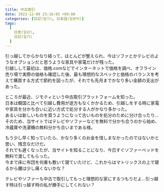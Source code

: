 ```yaml
---
title: 中古取引
date: 2023-12-09 23:16:03 +09:00
categories: [日記(일기), 日本語(일본어)]
tags:
  [
    日常(일상),
    日記(일기)
  ]
---
```

引っ越してからかなり経って、ほとんどが整えられ、今はソファとかテレビのようなオプションだと思うような家具や家電だけが残った。<br>
引越しして最初は、価格.comなどでインターネットで価格を調べ、オフライン売り場で実際の価格も確認した後、最も理想的なスペックと価格のバランスを考えて購買する方式で節約を図ったが、それでも先月までかなり多い金額の支出があった。<br>

ところが最近、ジモティという中古取引プラットフォームを知った。<br>
日本は韓国と比べて引越し費用が途方もなくかかるため、引越しをする時に家電や家具を分かち合いに近い方式で処分する人がかなり多かった。<br>
あるいは新しいものを買うようになって古いものを処分のために分け合ったり…<br>
そのため、当サイトではテレビやソファーなどを無料で分かち合うのから始め、冷蔵庫や洗濯機の無料分かち合いまである様。<br>

もう少し早く知っていたら、かなり多くのお金を惜しまなかったのではないかと思い、残念なだけだ。<br>
それでも遅くなったが、当サイトを知ることになり、今日すぐソファーベッドを無料で渡してもらった。<br>
今まで床に布団を何重も敷いて寝ていたけど、これからはマトリックスの上で寝るから腰は少し痛くないかな？<br>

テレビやソファーも中古で取引してもっと理想的な家にするつもりだよ…引っ越す時は引っ越す時の私が勝手にしてくれない？<br>